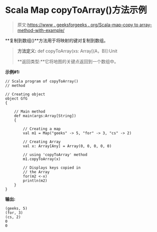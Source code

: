 # Scala Map copyToArray()方法示例

> 原文:[https://www . geeksforgeeks . org/Scala-map-copy to array-method-with-example/](https://www.geeksforgeeks.org/scala-map-copytoarray-method-with-example/)

**复制到数组()**方法用于将映射的键对复制到数组。

> **方法定义:** def copyToArray(xs: Array[(A，B)]:Unit
> 
> **返回类型:**它将地图的关键点返回到一个数组中。

**示例#1:**

```
// Scala program of copyToArray()
// method

// Creating object
object GfG
{ 

    // Main method
    def main(args:Array[String])
    {

        // Creating a map
        val m1 = Map("geeks" -> 5, "for" -> 3, "cs" -> 2)

        // Creating Array 
        val x: Array[Any] = Array(0, 0, 0, 0, 0) 

        // using 'copyToArray' method 
        m1.copyToArray(x) 

        // Displays keys copied in 
        // the Array 
        for(m2 <-x) 
        println(m2) 
    }
}
```

**输出:**

```
(geeks, 5)
(for, 3)
(cs, 2)
0
0

```